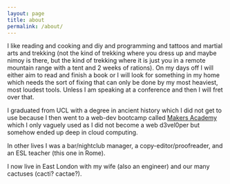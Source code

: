 ```yaml
---
layout: page
title: about
permalink: /about/
---
```


<div class="home">
<p>
I like reading and cooking and diy and programming and tattoos and martial arts and trekking
(not the kind of trekking where you dress up and maybe nimoy is there, but the kind
of trekking where it is just you in a remote mountain range with a tent and 2 weeks
of rations). On my days off I will either aim to read and finish a book or
I will look for something in my home which needs the sort of fixing that can only
be done by my most heaviest, most loudest tools. Unless I am speaking at a conference
and then I will fret over that.
</p>
<p>
I graduated from UCL with a degree in ancient history which I did not get to use because I 
then went to a web-dev bootcamp called <a href="https://makers.tech/">Makers Academy</a> which I
only vaguely used as I did not become a web d3vel0per but somehow ended up deep in cloud computing.
</p>
<p>
In other lives I was a bar/nightclub manager, a copy-editor/proofreader, and an ESL teacher (this one in Rome).
</p>
<p>
I now live in East London with my wife (also an engineer) and our many cactuses (cacti? cactae?).
</p>
</div>
